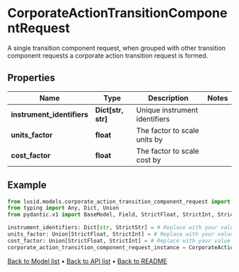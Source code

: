 # CorporateActionTransitionComponentRequest

A single transition component request, when grouped with other transition component requests a corporate action  transition request is formed.
## Properties
Name | Type | Description | Notes
------------ | ------------- | ------------- | -------------
**instrument_identifiers** | **Dict[str, str]** | Unique instrument identifiers | 
**units_factor** | **float** | The factor to scale units by | 
**cost_factor** | **float** | The factor to scale cost by | 
## Example

```python
from lusid.models.corporate_action_transition_component_request import CorporateActionTransitionComponentRequest
from typing import Any, Dict, Union
from pydantic.v1 import BaseModel, Field, StrictFloat, StrictInt, StrictStr

instrument_identifiers: Dict[str, StrictStr] = # Replace with your value
units_factor: Union[StrictFloat, StrictInt] = # Replace with your value
cost_factor: Union[StrictFloat, StrictInt] = # Replace with your value
corporate_action_transition_component_request_instance = CorporateActionTransitionComponentRequest(instrument_identifiers=instrument_identifiers, units_factor=units_factor, cost_factor=cost_factor)

```

[Back to Model list](../README.md#documentation-for-models) &#8226; [Back to API list](../README.md#documentation-for-api-endpoints) &#8226; [Back to README](../README.md)

